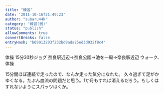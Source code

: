 ```yaml
---
title: "練習"
date: '2011-10-16T21:49:23'
author: "subaru44k"
category: "練習(弱)"
status: "publish"
allowComments: true
convertBreaks: false
entryHash: "b69013293f232bd9ada25ed3d932f8c4"
---
```

体操
15分30秒ジョグ
奈良駅近辺→奈良公園→池を一周→奈良駅近辺
ウォーク、体操

15分間ほぼ連続で走ったので、なんか走った気分になれた。
久々過ぎて足がかゆくなる。たぶん血流の問題だと思う。1か月もすれば消えるだろう。もしくはすれないようにスパッツはくか。
